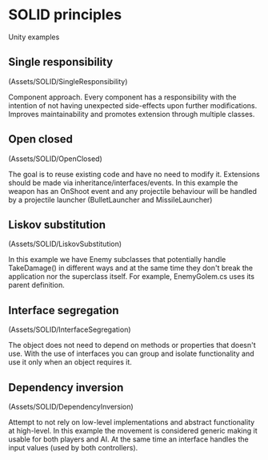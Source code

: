# SOLID principles

Unity examples

## Single responsibility
(Assets/SOLID/SingleResponsibility)

Component approach. Every component has a responsibility with the intention of not having unexpected side-effects upon further modifications.
Improves maintainability and promotes extension through multiple classes.

## Open closed
(Assets/SOLID/OpenClosed)

The goal is to reuse existing code and have no need to modify it. Extensions should be made via inheritance/interfaces/events.
In this example the weapon has an OnShoot event and any projectile behaviour will be handled by a projectile launcher (BulletLauncher and MissileLauncher)

## Liskov substitution
(Assets/SOLID/LiskovSubstitution)

In this example we have Enemy subclasses that potentially handle TakeDamage() in different ways and at the same time they don't break the application nor the superclass itself. For example, EnemyGolem.cs uses its parent definition.

## Interface segregation
(Assets/SOLID/InterfaceSegregation)

The object does not need to depend on methods or properties that doesn't use. With the use of interfaces you can group and isolate functionality and use it only when an object requires it.

## Dependency inversion
(Assets/SOLID/DependencyInversion)

Attempt to not rely on low-level implementations and abstract functionality at high-level.
In this example the movement is considered generic making it usable for both players and AI. At the same time an interface handles the input values (used by both controllers).
